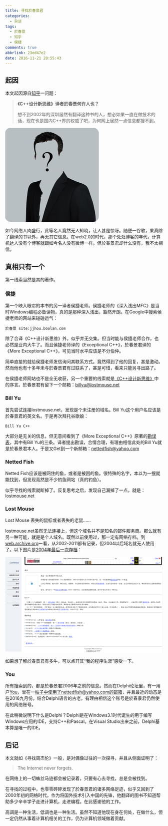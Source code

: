 ```yaml
---
title: 寻找於春景君
categories:
  - 杂谈
tags:
  - 於春景
  - 知乎
  - 侯捷
comments: true
abbrlink: 23ed47e2
date: 2016-11-21 20:55:43
---
```


## 起因

本文起因源自[知乎](https://www.zhihu.com/question/21575367)一问题：

> **《C++设计新思维》译者於春景何许人也？**
>
> 想不到2002年的深圳居然有翻译这种书的人，想必如果一直在做技术的话，现在也是国内C++界的权威了吧，为何网上居然一点信息都搜不到。

![寻人](/img/billyu2.png)

如今网络人肉盛行，此等名人竟然无人知晓，让人甚是惊讶。随便一谷歌，果真除了翻译的书以外，再无其它信息。在web2.0的时代，那个处处博客的年代，计算机达人没有个博客就跟如今名人没有微博一样。但於春景君却什么没有，我不太相信。

<!-- more -->

## 真相只有一个

第一线索当然是其的著作。

### 侯捷

第一个映入眼帘的本书的另一译者侯捷老师。侯捷老师的《深入浅出MFC》是当时Windows编程必备读物，真的是那种深入浅出，豁然开朗。在Google中搜索侯捷老师的网站来碰碰运气：

```
於春景 site:jjhou.boolan.com
```

除了合译《C++设计新思维》外，似乎并无交集。但当时能与侯捷老师合作，也必然是业内大牛了。而且侯捷老师译的《Exceptional C++》，於春景君译的《More Exceptional C++》，可见当时水平应该是不分伯仲。

简单直接的就给侯捷老师发信询问其联系方式。竟然得到了他的回复，甚是激动。然而他也有十多年未与於春景君有过联系了，甚是可惜，看来只能另寻出路了。

在侯捷老师网站也不是全无收获，另一个重要的线索就是[《C++设计新思维》](http://jjhou.boolan.com/mcd-c-ch1-4.pdf)中的序言。於春景君有留下一个邮箱：billyu@lostmouse.net

### Bill Yu

首先尝试连接lostmouse.net，发现是个未注册的域名。Bill Yu这个用户名应该是於春景君的英文名。于是再次拜托谷歌娘：

```
Bill Yu C++
```

大部分是无关的信息，但无意间看到了《More Exceptional C++》原著的[勘误表](http://www.gotw.ca/publications/mxc++-errata.htm)，其中有Bill Yu的三条。译者提出勘误，合情合理，有理由相信此处的Bill Yu就是於春景君本人。于是又Get到一个新邮箱：nettedfish@yahoo.com

### Netted Fish

Netted Fish应该是被网住的鱼，或者是被困的鱼。很特殊的名字，本以为一搜就能找到，但发现竟然是不少钓鱼网站（真的钓鱼）。

似乎寻找的线索就断掉了。反复思考之后，发现自己漏掉了一点，就是：lostmouse.net

### Lost Mouse

Lost Mouse 丢失的鼠标或者丢失的老鼠……

lostmouse.net虽然无法连接上，但这个域名并不是知名的邮件服务商。那么就有另一种可能，就是是个人域名。既然以前使用过，那一定有网络存档。到[web.archive.org](http://web.archive.org)一看，从2002-2011都有记录，但2004以后域名就无人使用了。以下图片是[2004年最后一次存档](https://web.archive.org/web/20040924150742/http://www.lostmouse.net/)：

![於春景(Bill Yu)个人主页2004存档](/img/billyu1.png)

如果想了解於春景君有多牛，可以点开其“我的程序生涯”感受一下。

### You

所有搜索到的，都是於春景君2006年之前的信息。然而在Delphi论坛里，有一用户[You](http://home.delphihome.net/space-uid-27.html)，曾在一[帖子](http://delphihome.net/forum.php?mod=viewthread&tid=88832)中使用了nettedfish@yahoo.com的邮箱，并且最近的动态是在2016九月份。结合Delphi语言的古老，有理由相信这个账号是於春景君仍然使用的网络账号。

在此稍微说明下什么是Delphi？Delphi是在Windows3.1时代诞生的用于编写Windows应用的IDE，支持C++和Pascal。在Visual Studio出来之前，Delphi基本算是唯一的IDE。

## 后记

本文就如《寻找周杰伦》一般，是对偶像过往的一次探寻，并且从侧面证明了：

> The Internet never forgets.

在网络上的一切蛛丝马迹都会被记录着，只要有心去寻找，总是会被找到。

在寻找的过程中，也零零碎碎发现了於春景君的诸多网络足迹，似乎又回到了2000年初的网络时代。作为将国外技术引入中国的先锋，他翻译的图书不知道帮助多少辛辛学子走进计算机，走进编程。在此感谢他的工作。

高调是一种生活，低调也是一种生活。虽然不知道他现在身在何处，在做什么，但一定仍然从事着计算机相关的工作，仍为计算机领域做着贡献。
